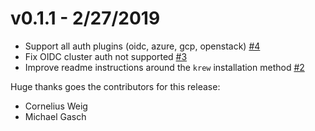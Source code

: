 v0.1.1 - 2/27/2019
==

* Support all auth plugins (oidc, azure, gcp, openstack) [#4](https://github.com/corneliusweig/rakkess/pull/4)
* Fix OIDC cluster auth not supported [#3](https://github.com/corneliusweig/rakkess/pull/3)
* Improve readme instructions around the `krew` installation method [#2](https://github.com/corneliusweig/rakkess/pull/2)

Huge thanks goes the contributors for this release: 

- Cornelius Weig
- Michael Gasch
